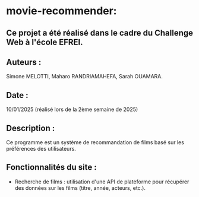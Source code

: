 # movie-recommender:
  ## Ce projet a été réalisé dans le cadre du Challenge Web à l'école EFREI.
## Auteurs : 
Simone MELOTTI, Maharo RANDRIAMAHEFA, Sarah OUAMARA.
## Date : 
10/01/2025 (réalisé lors de la 2ème semaine de 2025)
## Description : 
Ce programme est un système de recommandation de films basé sur les préférences des utilisateurs. 
## Fonctionnalités du site :
 - Recherche de films : utilisation d'une API de plateforme pour récupérer des données sur les films (titre, année, acteurs, etc.).

